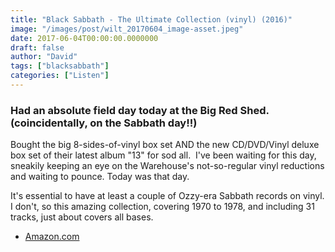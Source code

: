 ```yaml
---
title: "Black Sabbath - The Ultimate Collection (vinyl) (2016)"
image: "/images/post/wilt_20170604_image-asset.jpeg"
date: 2017-06-04T00:00:00.0000000
draft: false
author: "David"
tags: ["blacksabbath"]
categories: ["Listen"]
---
```

### Had an absolute field day today at the Big Red Shed. (coincidentally, on the Sabbath day!!)

 Bought the big 8-sides-of-vinyl box set AND the new CD/DVD/Vinyl deluxe box set of their latest album "13" for sod all.  I've been waiting for this day, sneakily keeping an eye on the Warehouse's not-so-regular vinyl reductions and waiting to pounce. Today was that day.

 It's essential to have at least a couple of Ozzy-era Sabbath records on vinyl. I don't, so this amazing collection, covering 1970 to 1978, and including 31 tracks, just about covers all bases.

-  [Amazon.com](https://www.amazon.com/Ultimate-Collection-4LP-Black-Sabbath/dp/B01M4IW1H8)

